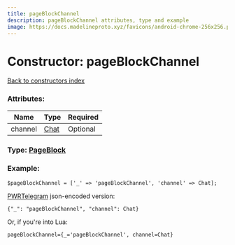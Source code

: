 ```yaml
---
title: pageBlockChannel
description: pageBlockChannel attributes, type and example
image: https://docs.madelineproto.xyz/favicons/android-chrome-256x256.png
---
```

# Constructor: pageBlockChannel  
[Back to constructors index](index.md)



### Attributes:

| Name     |    Type       | Required |
|----------|---------------|----------|
|channel|[Chat](../types/Chat.md) | Optional|



### Type: [PageBlock](../types/PageBlock.md)


### Example:

```
$pageBlockChannel = ['_' => 'pageBlockChannel', 'channel' => Chat];
```  

[PWRTelegram](https://pwrtelegram.xyz) json-encoded version:

```
{"_": "pageBlockChannel", "channel": Chat}
```


Or, if you're into Lua:  


```
pageBlockChannel={_='pageBlockChannel', channel=Chat}

```


